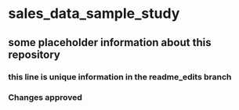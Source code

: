 # sales_data_sample_study

## some placeholder information about this repository

### this line is unique information in the readme_edits branch

### Changes approved

